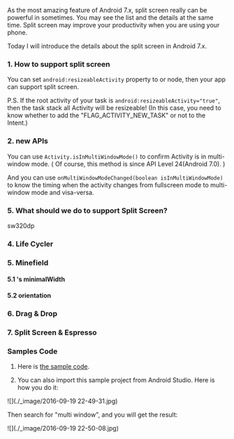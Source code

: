 As the most amazing feature of Android 7.x, split screen really can be powerful in sometimes. You may see the list and the details at the same time. Split screen may improve your productivity when you are using your phone.

Today I will introduce the details about the split screen in Android 7.x.

### 1. How to support split screen
You can set `android:resizeableActivity` property to <activity> or <application> node, then your app can support split screen.

P.S. If the root activity of your task is `android:resizeableActivity="true"`, then the task stack all Activity will be resizeable!
(In this case, you need to know whether to add the "FLAG_ACTIVITY_NEW_TASK" or not to the Intent.)

### 2. new APIs
You can use `Activity.isInMultiWindowMode()` to confirm Activity is in multi-window mode.
( Of course, this method is since API Level 24(Android 7.0). )

And you can use `onMultiWindowModeChanged(boolean isInMultiWindowMode)` to know the timing when the activity changes from fullscreen mode to multi-window mode and visa-versa.

### 5. What should we do to support Split Screen?
sw320dp

### 4. Life Cycler


### 5. Minefield
#### 5.1 <layout>'s minimalWidth

#### 5.2 orientation


### 6. Drag & Drop




### 7. Split Screen & Espresso





### Samples Code
1. Here is [the sample code](https://github.com/googlesamples/android-MultiWindowPlayground).

2. You can also import this sample project from Android Studio. Here is how you do it:

![](./_image/2016-09-19 22-49-31.jpg)

Then search for "multi window", and you will get the result:

![](./_image/2016-09-19 22-50-08.jpg)

